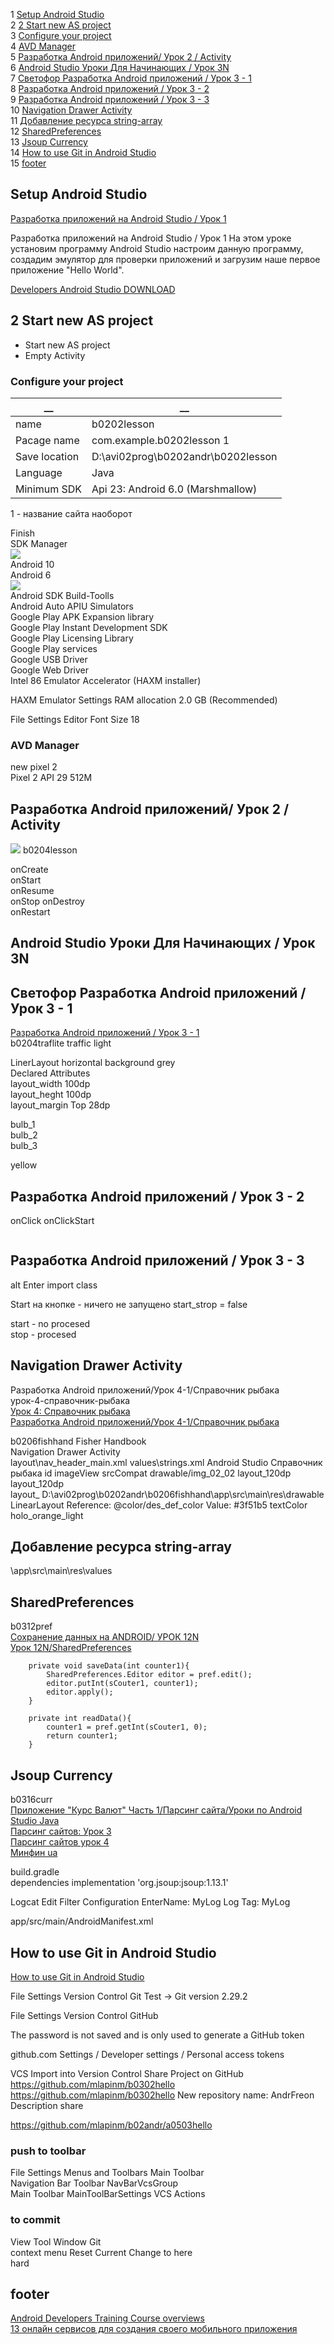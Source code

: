 1 [Setup Android Studio](#Setup-Android-Studio)   
2 [2 Start new AS project](#2-Start-new-AS-project)   
3 [Configure your project](#Configure-your-project)   
4 [AVD Manager](#AVD-Manager)   
5 [Разработка Android приложений/ Урок 2 / Activity](#Разработка-Android-приложений/-Урок-2-/-Activity)   
6 [Android Studio Уроки Для Начинающих / Урок 3N](#Android-Studio-Уроки-Для-Начинающих-/-Урок-3N)   
7 [Светофор Разработка Android приложений / Урок 3 - 1](#Светофор-Разработка-Android-приложений-/-Урок-3---1)   
8 [Разработка Android приложений / Урок 3 - 2](#Разработка-Android-приложений-/-Урок-3---2)   
9 [Разработка Android приложений / Урок 3 - 3](#Разработка-Android-приложений-/-Урок-3---3)   
10 [Navigation Drawer Activity](#Navigation-Drawer-Activity)   
11 [Добавление ресурса string-array](#Добавление-ресурса-string-array)   
12 [SharedPreferences](#SharedPreferences)   
13 [Jsoup Currency](#Jsoup-Currency)   
14 [How to use Git in Android Studio](#How-to-use-Git-in-Android-Studio)   
15 [footer](#footer)   
## Setup Android Studio
[Разработка приложений на Android Studio / Урок 1](https://www.youtube.com/watch?v=m9rONh99RXE&list=PLmjT2NFTgg1etsMV9DyEpdVbfPw29hwSA&index=2)  

Разработка приложений на Android Studio / Урок 1
На этом уроке установим программу Android Studio  настроим данную программу, создадим эмулятор для проверки приложений и загрузим наше первое приложение "Hello World".

[Developers Android Studio DOWNLOAD](https://developer.android.com/studio?hl=ru)

## 2 Start new AS project
- Start new AS project
- Empty Activity
### Configure your project
__|__
--|--
name | b0202lesson
Pacage name | com.example.b0202lesson 1
Save location | D:\avi02prog\b0202andr\b0202lesson
Language | Java
Minimum SDK | Api 23: Android 6.0 (Marshmallow)
   
1 - название сайта наоборот  
  
Finish  
SDK Manager  
![](figures/fig020201.png)    
Android 10  
Android 6  
![](figures/fig020202.png)  
Android SDK Build-Toolls  
Android Auto APIU Simulators  
Google Play APK Expansion library  
Google Play Instant Development SDK  
Google Play Licensing Library  
Google Play services  
Google USB Driver  
Google Web Driver  
Intel 86 Emulator Accelerator (HAXM installer)  

HAXM Emulator Settings RAM allocation 2.0 GB (Recommended)  

File Settings Editor Font Size 18   

### AVD Manager
new pixel 2  
Pixel 2 API 29 512M

## Разработка Android приложений/ Урок 2 / Activity
![](figures/fig020203.png)
b0204lesson  

onCreate  
onStart  
onResume  
onStop
onDestroy     
onRestart  
  
## Android Studio Уроки Для Начинающих / Урок 3N




## Светофор Разработка Android приложений / Урок 3 - 1
[Разработка Android приложений / Урок 3 - 1](https://www.youtube.com/watch?v=PKGCAs_4p4w&list=PLmjT2NFTgg1c-CC0l6GuvpH7_2JZBxqzf&index=4)  
b0204traflite traffic light

LinerLayout horizontal
background grey  
Declared Attributes  
layout_width 100dp  
layout_heght 100dp  
layout_margin Top  28dp

bulb_1  
bulb_2  
bulb_3  

yellow

## Разработка Android приложений / Урок 3 - 2

onClick onClickStart  

```
```
## Разработка Android приложений / Урок 3 - 3

alt Enter import class

Start на кнопке - ничего не запущено start_strop = false  

start - no procesed  
stop - procesed  


## Navigation Drawer Activity
Разработка Android приложений/Урок 4-1/Справочник рыбака  
урок-4-справочник-рыбака  
[Урок 4: Справочник рыбака](https://neco-desarrollo.es/%D1%83%D1%80%D0%BE%D0%BA-4-%D1%81%D0%BF%D1%80%D0%B0%D0%B2%D0%BE%D1%87%D0%BD%D0%B8%D0%BA-%D1%80%D1%8B%D0%B1%D0%B0%D0%BA%D0%B0)  
[Разработка Android приложений/Урок 4-1/Справочник рыбака](https://www.youtube.com/watch?v=56OOq6aVse8&list=PLmjT2NFTgg1c-CC0l6GuvpH7_2JZBxqzf&index=9)  

b0206fishhand Fisher Handbook  
Navigation Drawer Activity  
layout\nav_header_main.xml
values\strings.xml
    <string name="nav_header_title">Android Studio</string>
    <string name="nav_header_title">Справочник рыбака</string>
id imageView
srcCompat 
drawable/img_02_02
layout_120dp  
layout_120dp  
layout_
D:\avi02prog\b0202andr\b0206fishhand\app\src\main\res\drawable
LinearLayout
Reference:	@color/des_def_color
Value:	#3f51b5
textColor holo_orange_light

## Добавление ресурса string-array
\app\src\main\res\values

## SharedPreferences
b0312pref  
[Сохранение данных на ANDROID/ УРОК 12N](https://www.youtube.com/watch?v=324Bq1CAq1w)  
[Урок 12N/SharedPreferences](https://neco-desarrollo.es/2020/09/%D1%83%D1%80%D0%BE%D0%BA-12n-sharedpreferences)  
```
    private void saveData(int counter1){
        SharedPreferences.Editor editor = pref.edit();
        editor.putInt(sCouter1, counter1);
        editor.apply();
    }

    private int readData(){
        counter1 = pref.getInt(sCouter1, 0);
        return counter1;
    }
```

## Jsoup Currency 
b0316curr  
[Приложение "Курс Валют" Часть 1/Парсинг сайта/Уроки по Android Studio Java](https://www.youtube.com/watch?v=Wi_xydwosx8&list=PLmjT2NFTgg1c-CC0l6GuvpH7_2JZBxqzf&index=48)  
[Парсинг сайтов: Урок 3](https://neco-desarrollo.es/2020/04/%D0%BF%D0%B0%D1%80%D1%81%D0%B8%D0%BD%D0%B3-%D1%81%D0%B0%D0%B9%D1%82%D0%BE%D0%B2-%D1%83%D1%80%D0%BE%D0%BA-3)  
[Парсинг сайтов урок 4](https://neco-desarrollo.es/2020/04/%D0%BF%D0%B0%D1%80%D1%81%D0%B8%D0%BD%D0%B3-%D1%81%D0%B0%D0%B9%D1%82%D0%BE%D0%B2-%D1%83%D1%80%D0%BE%D0%BA-4)  
[Минфин ua](https://minfin.com.ua/currency/)  

build.gradle   
dependencies
implementation 'org.jsoup:jsoup:1.13.1'  

Logcat Edit Filter Configuration
EnterName: MyLog
Log Tag: MyLog

app/src/main/AndroidManifest.xml
    <uses-permission android:name="android.permission.INTERNET" />



## How to use Git in Android Studio
[How to use Git in Android Studio](https://www.youtube.com/watch?v=_d4fFFAJKVA)  

File Settings Version Control Git
Test -> Git version 2.29.2

File Settings Version Control GitHub

The password is not saved and is only used to generate a GitHub token

github.com Settings / Developer settings / Personal access tokens

VCS Import into Version Control 
Share Project on GitHub
https://github.com/mlapinm/b0302hello
https://github.com/mlapinm/b0302hello
New repository name: AndrFreon
Description share


https://github.com/mlapinm/b02andr/a0503hello   
### push to toolbar
File Settings Menus and Toolbars Main Toolbar   
Navigation Bar Toolbar NavBarVcsGroup  
Main Toolbar MainToolBarSettings VCS Actions  

### to commit
View Tool Window Git  
context menu Reset Current Change to here  
hard  
  
## footer
[Android Developers Training Course overviews](https://developer.android.com/courses/fundamentals-training/toc-v2?hl=ru)  
[13 онлайн сервисов для создания своего мобильного приложения](http://itmentor.by/articles/13-onlajn-servisov-dlya-sozdaniya-svoego-mobilnogo-prilozheniya)  
[]()  
[]()  
[]()  
[]()  
[]()  
[]()  
[]()  
